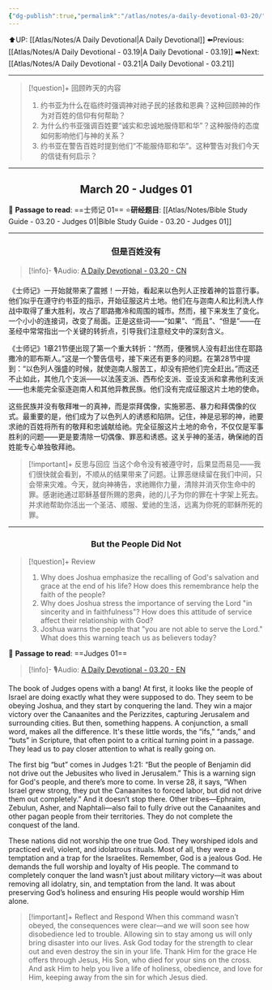 ```yaml
---
{"dg-publish":true,"permalink":"/atlas/notes/a-daily-devotional-03-20/","noteIcon":""}
---
```


 ⬆️UP: [[Atlas/Notes/A Daily Devotional\|A Daily Devotional]]
⬅️Previous: [[Atlas/Notes/A Daily Devotional - 03.19\|A Daily Devotional - 03.19]]
➡️Next: [[Atlas/Notes/A Daily Devotional - 03.21\|A Daily Devotional - 03.21]]

---

> [!question]+ 回顾昨天的内容
> 1. 约书亚为什么在临终时强调神对祂子民的拯救和恩典？这种回顾神的作为对百姓的信仰有何帮助？
> 2. 为什么约书亚强调百姓要“诚实和忠诚地服侍耶和华”？这种服侍的态度如何影响他们与神的关系？
> 3. 约书亚在警告百姓时提到他们“不能服侍耶和华”。这种警告对我们今天的信徒有何启示？



---
## <center>March 20 -  Judges 01</center>

📖 **Passage to read**: ==士师记 01==
⭐**研经题目**: [[Atlas/Notes/Bible Study Guide - 03.20 - Judges 01\|Bible Study Guide - 03.20 - Judges 01]]

---
### <center>但是百姓没有</center>

> [!info]- 🎙️Audio: [A Daily Devotional - 03.20 - CN]()

《士师记》一开始就带来了震撼！一开始，看起来以色列人正按着神的旨意行事。他们似乎在遵守约书亚的指示，开始征服这片土地。他们在与迦南人和比利洗人作战中取得了重大胜利，攻占了耶路撒冷和周围的城市。然而，接下来发生了变化。一个小小的连接词，改变了局面。正是这些词——“如果”、“而且”、“但是”——在圣经中常常指出一个关键的转折点，引导我们注意经文中的深刻含义。

《士师记》1章21节便出现了第一个重大转折：“然而，便雅悯人没有赶出住在耶路撒冷的耶布斯人。”这是一个警告信号，接下来还有更多的问题。在第28节中提到：“以色列人强盛的时候，就使迦南人服苦工，却没有把他们完全赶出。”而这还不止如此，其他几个支派——以法莲支派、西布伦支派、亚设支派和拿弗他利支派——也未能完全驱逐迦南人和其他异教民族。他们没有完成征服这片土地的使命。

这些民族并没有敬拜唯一的真神，而是崇拜偶像，实施邪恶、暴力和拜偶像的仪式。最重要的是，他们成为了以色列人的诱惑和陷阱。记住，神是忌邪的神，祂要求祂的百姓将所有的敬拜和忠诚献给祂。完全征服这片土地的命令，不仅仅是军事胜利的问题——更是要清除一切偶像、罪恶和诱惑。这关乎神的圣洁，确保祂的百姓能专心单独敬拜祂。

> [!important]+ 反思与回应
当这个命令没有被遵守时，后果显而易见——我们很快就会看到，不顺从的结果带来了问题。让罪恶继续留在我们中间，只会带来灾难。今天，就向神祷告，求祂赐你力量，清除并消灭你生命中的罪。感谢祂通过耶稣基督所赐的恩典，祂的儿子为你的罪在十字架上死去。并求祂帮助你活出一个圣洁、顺服、爱祂的生活，远离为你死的耶稣所死的罪。



---
### <center>But the People Did Not</center>

> [!question]+ Review
> 1. ⁠Why does Joshua emphasize the recalling of God's salvation and grace at the end of his life? How does this remembrance help the faith of the people?
> 2. ⁠Why does Joshua stress the importance of serving the Lord "in sincerity and in faithfulness"? How does this attitude of service affect their relationship with God?
> 3. Joshua warns the people that "you are not able to serve the Lord." What does this warning teach us as believers today?

📖 **Passage to read**: ==Judges 01==

> [!info]- 🎙️Audio: [A Daily Devotional - 03.20 - EN]()  

The book of Judges opens with a bang! At first, it looks like the people of Israel are doing exactly what they were supposed to do. They seem to be obeying Joshua, and they start by conquering the land. They win a major victory over the Canaanites and the Perizzites, capturing Jerusalem and surrounding cities. But then, something happens. A conjunction, a small word, makes all the difference. It's these little words, the “ifs,” “ands,” and “buts” in Scripture, that often point to a critical turning point in a passage. They lead us to pay closer attention to what is really going on.

The first big “but” comes in Judges 1:21: “But the people of Benjamin did not drive out the Jebusites who lived in Jerusalem.” This is a warning sign for God's people, and there’s more to come. In verse 28, it says, “When Israel grew strong, they put the Canaanites to forced labor, but did not drive them out completely.” And it doesn’t stop there. Other tribes—Ephraim, Zebulun, Asher, and Naphtali—also fail to fully drive out the Canaanites and other pagan people from their territories. They do not complete the conquest of the land.

These nations did not worship the one true God. They worshiped idols and practiced evil, violent, and idolatrous rituals. Most of all, they were a temptation and a trap for the Israelites. Remember, God is a jealous God. He demands the full worship and loyalty of His people. The command to completely conquer the land wasn’t just about military victory—it was about removing all idolatry, sin, and temptation from the land. It was about preserving God’s holiness and ensuring His people would worship Him alone.

> [!important]+ Reflect and Respond
When this command wasn’t obeyed, the consequences were clear—and we will soon see how disobedience led to trouble. Allowing sin to stay among us will only bring disaster into our lives. Ask God today for the strength to clear out and even destroy the sin in your life. Thank Him for the grace He offers through Jesus, His Son, who died for your sins on the cross. And ask Him to help you live a life of holiness, obedience, and love for Him, keeping away from the sin for which Jesus died.


































